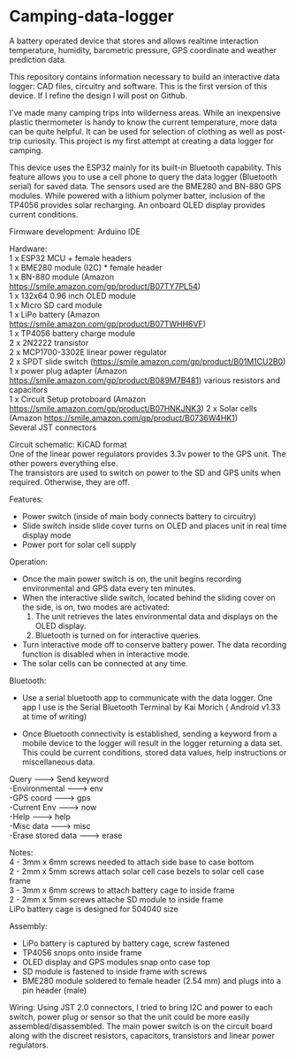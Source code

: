 # Camping-data-logger
A battery operated device that stores and allows realtime interaction temperature, humidity, barometric pressure, GPS coordinate and weather prediction data.

This repository contains information necessary to build an interactive data logger: CAD files, circuitry and software. This is the first version of this device. If I refine the design I will post on Github.

I've made many camping trips into wilderness areas. While an inexpensive plastic thermometer is handy to know the current temperature, more data can be quite helpful. It can be used for selection of clothing as well as post-trip curiosity. This project is my first attempt at creating a data logger for camping.

This device uses the ESP32 mainly for its built-in Bluetooth capability. This feature allows you to use a cell phone to query the data logger (Bluetooth serial) for saved data. The sensors used are the BME280 and BN-880 GPS modules. While powered with a lithium polymer batter, inclusion of the TP4056 provides solar recharging. An onboard OLED display provides current conditions.

Firmware development: Arduino IDE

Hardware:  
1 x ESP32 MCU + female headers  
1 x BME280 module (I2C) * female header  
1 x BN-880 module (Amazon https://smile.amazon.com/gp/product/B07TY7PL54)    
1 x 132x64 0.96 inch OLED module  
1 x Micro SD card module  
1 x LiPo battery (Amazon https://smile.amazon.com/gp/product/B07TWHH6VF)   
1 x TP4056 battery charge module  
2 x 2N2222 transistor  
2 x MCP1700-3302E linear power regulator  
2 x SPDT slide switch (https://smile.amazon.com/gp/product/B01M1CU2B0)  
1 x power plug adapter (Amazon https://smile.amazon.com/gp/product/B089M7B481) 
various resistors and capacitors  
1 x Circuit Setup protoboard (Amazon https://smile.amazon.com/gp/product/B07HNKJNK3) 
2 x Solar cells (Amazon https://smile.amazon.com/gp/product/B0736W4HK1)  
Several JST connectors  

Circuit schematic: KiCAD format  
One of the linear power regulators provides 3.3v power to the GPS unit. The other powers everything else.  
The transistors are used to switch on power to the SD and GPS units when required. Otherwise, they are off.  

Features:  
- Power switch (inside of main body connects battery to circuitry)  
- Slide switch inside slide cover turns on OLED and places unit in real time display mode  
- Power port for solar cell supply  

Operation:  
-  Once the main power switch is on, the unit begins recording environmental and GPS data every ten minutes.
-  When the interactive slide switch, located behind the sliding cover on the side, is on, two modes are activated:
    1) The unit retrieves the lates environmental data and displays on the OLED display.
    2) Bluetooth is turned on for interactive queries.  
-  Turn interactive mode off to conserve battery power. The data recording function is disabled when in interactive mode.  
-  The solar cells can be connected at any time.  
  
Bluetooth:  
-  Use a serial bluetooth app to communicate with the data logger.  One app I use is the Serial Bluetooth Terminal by Kai Morich ( Android v1.33 at time of writing)  

-  Once Bluetooth connectivity is established, sending a keyword from a mobile device to the logger will result in the logger returning a data set. This could be current conditions, stored data values, help instructions or miscellaneous data.  
   
Query   --->    Send keyword  
-Environmental --->  env  
-GPS coord --->      gps  
-Current Env --->    now  
-Help --->           help  
-Misc data --->      misc  
-Erase stored data ---> erase  

Notes:  
4 - 3mm x 6mm screws needed to attach side base to case bottom  
2 - 2mm x 5mm screws attach solar cell case bezels to solar cell case frame  
3 - 3mm x 6mm screws to attach battery cage to inside frame  
2 - 2mm x 5mm screws attache SD module to inside frame  
LiPo battery cage is designed for 504040 size  

Assembly:  
- LiPo battery is captured by battery cage, screw fastened  
- TP4056 snops onto inside frame  
- OLED display and GPS modules snap onto case top  
- SD module is fastened to inside frame with screws  
- BME280 module soldered to female header (2.54 mm) and plugs into a pin header (male)  

Wiring: 
Using JST 2.0 connectors, I tried to bring I2C and power to each switch, power plug or sensor so that the unit could be more easily assembled/disassembled. The main power switch is on the circuit board along with the discreet resistors, capacitors, transistors and linear power regulators.  



